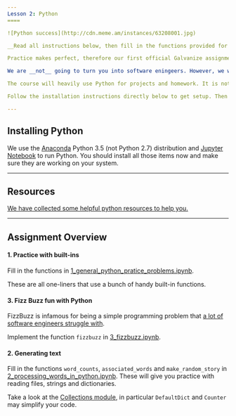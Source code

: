 ```yaml
---
Lesson 2: Python
====

![Python success](http://cdn.meme.am/instances/63208001.jpg)

__Read all instructions below, then fill in the functions provided for you the Jupyter Notebooks.__ 

Practice makes perfect, therefore our first official Galvanize assignments will be just that. Practicing python. In particular we'll be getting more comfortable with Python built-in data structures and functions.

We are __not__ going to turn you into software eningeers. However, we will be devloping computational thinking. Programming is one manifestation of computational thinking. Programming is the science of abstraction: creating the right model for a problem, representing it in a computer, and then devising appropriate automated techniques to solve the problem within the model. Programming in Python encourages computational thinking at the right level of abstraction.

The course will heavily use Python for projects and homework. It is not necessary to be an expert in Python coming into the course (that is what we will teach you!) but the most familiar with the basics you are, the easier the program will be.

Follow the installation instructions directly below to get setup. Then continue on to the assignments. 

---
```

Installing Python
----

We use the [Anaconda](https://store.continuum.io/cshop/anaconda/) Python 3.5 (not Python 2.7) distribution and [Jupyter Notebook](http://jupyter.org/) to run Python. You should install all those items now and make sure they are working on your system.

---
Resources
----

[We have collected some helpful python resources to help you.](python_resources.ipynb)

----
Assignment Overview
----

#### 1. Practice with built-ins

Fill in the functions in [1_general_python_pratice_problems.ipynb](1_general_python_pratice_problems.ipynb).

These are all one-liners that use a bunch of handy built-in functions.


#### 3. Fizz Buzz fun with Python

FizzBuzz is infamous for being a simple programming problem that [a lot of software
engineers struggle with](http://blog.codinghorror.com/why-cant-programmers-program/).

Implement the function `fizzbuzz` in [3_fizzbuzz.ipynb](3_fizzbuzz.ipynb).
 
#### 2. Generating text

Fill in the functions `word_counts`, `associated_words` and `make_random_story` in [2_processing_words_in_python.ipynb](2_processing_words_in_python.ipynb). These will give you practice with reading files, strings and dictionaries.

Take a look at the [Collections module](https://docs.python.org/2/library/collections.html), in particular `DefaultDict` and `Counter` may simplify your code.